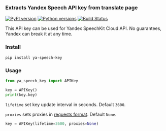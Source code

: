 ### Extracts Yandex Speech API key from translate page
[![PyPI version](https://img.shields.io/pypi/v/ya-speech-key.svg)](https://pypi.org/project/ya-speech-key)
[![Python versions](https://img.shields.io/badge/python-2.7%20|%203.4%2B-blue.svg)](https://github.com/Aculeasis/ya-speech-key)
[![Build Status](https://travis-ci.org/Aculeasis/ya-speech-key.svg?branch=master)](https://travis-ci.org/Aculeasis/ya-speech-key)

This API key can be used for Yandex SpeechKit Cloud API. No guarantees, Yandex can break it at any time.

### Install
`pip install ya-speech-key`

### Usage
```python
from ya_speech_key import APIKey

key = APIKey()
print(key.key)
```

`lifetime` set key update interval in seconds. Default `3600`.

`proxies` sets proxies in [requests format](http://docs.python-requests.org/en/master/user/advanced/#proxies). Default `None`.

```python
key = APIKey(lifetime=3600, proxies=None)
```
